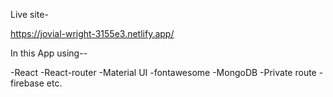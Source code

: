 Live site-

https://jovial-wright-3155e3.netlify.app/

In this App using--

-React
-React-router
-Material UI
-fontawesome
-MongoDB
-Private route
-firebase etc.
